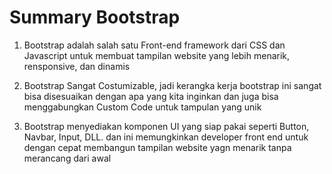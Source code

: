 # Summary Bootstrap

1. Bootstrap adalah salah satu Front-end framework dari CSS dan Javascript untuk membuat tampilan website yang lebih menarik, rensponsive, dan dinamis

2. Bootstrap Sangat Costumizable, jadi kerangka kerja bootstrap ini sangat bisa disesuaikan dengan apa yang kita inginkan dan juga bisa menggabungkan Custom Code untuk tampulan yang unik

3. Bootstrap menyediakan komponen UI yang siap pakai seperti Button, Navbar, Input, DLL. dan ini memungkinkan developer front end untuk dengan cepat membangun tampilan website yagn menarik tanpa merancang dari awal
